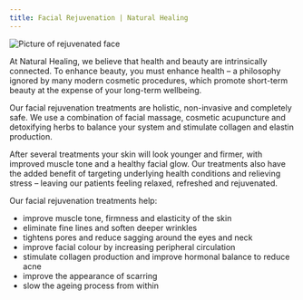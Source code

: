 ```yaml
---
title: Facial Rejuvenation | Natural Healing
---
```


<img alt="Picture of rejuvenated face" src="/facial-rejuvenation.jpg" title="Picture of rejuvenated face" class="w-full" />

At Natural Healing, we believe that health and beauty are intrinsically connected. To enhance beauty, you must enhance health – a philosophy ignored by many modern cosmetic procedures, which promote short-term beauty at the expense of your long-term wellbeing.

Our facial rejuvenation treatments are holistic, non-invasive and completely safe. We use a combination of facial massage, cosmetic acupuncture and detoxifying herbs to balance your system and stimulate collagen and elastin production.

After several treatments your skin will look younger and firmer, with improved muscle tone and a healthy facial glow. Our treatments also have the added benefit of targeting underlying health conditions and relieving stress – leaving our patients feeling relaxed, refreshed and rejuvenated.

Our facial rejuvenation treatments help:

- improve muscle tone, firmness and elasticity of the skin
- eliminate fine lines and soften deeper wrinkles
- tightens pores and reduce sagging around the eyes and neck
- improve facial colour by increasing peripheral circulation
- stimulate collagen production and improve hormonal balance to reduce acne
- improve the appearance of scarring
- slow the ageing process from within
